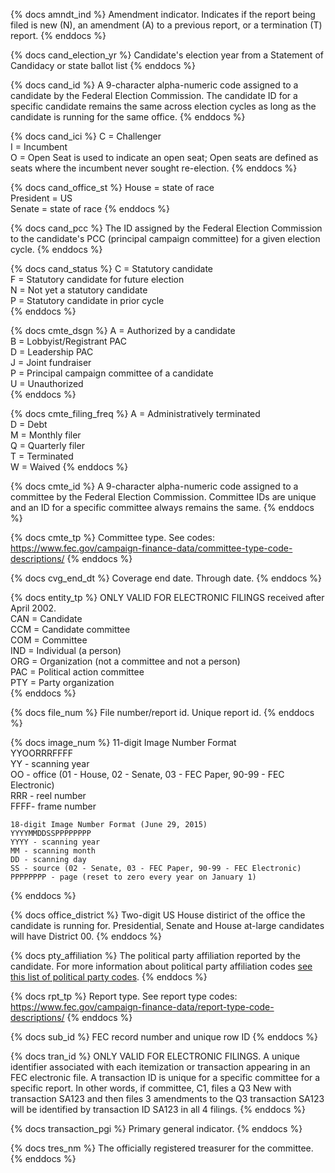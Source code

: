 {% docs amndt_ind %}
    Amendment indicator. Indicates if the report being filed is new (N), an amendment (A) to a previous report, or a termination (T) report.
{% enddocs %}

{% docs cand_election_yr %}
    Candidate's election year from a Statement of Candidacy or state ballot list
{% enddocs %}

{% docs cand_id %}
    A 9-character alpha-numeric code assigned to a candidate by the Federal Election Commission. The candidate ID for a specific candidate remains the same across election cycles as long as the candidate is running for the same office.
{% enddocs %}

{% docs cand_ici %}
    C = Challenger  
    I = Incumbent  
    O = Open Seat is used to indicate an open seat; Open seats are defined as seats where the incumbent never sought re-election.
{% enddocs %}

{% docs cand_office_st %}
     House = state of race  
     President = US  
     Senate = state of race
{% enddocs %}

{% docs cand_pcc %}
    The ID assigned by the Federal Election Commission to the candidate's PCC (principal campaign committee) for a given election cycle.
 {% enddocs %}

{% docs cand_status %}
    C = Statutory candidate  
    F = Statutory candidate for future election  
    N = Not yet a statutory candidate    
    P = Statutory candidate in prior cycle  
{% enddocs %}

{% docs cmte_dsgn %}
    A = Authorized by a candidate  
    B = Lobbyist/Registrant PAC  
    D = Leadership PAC  
    J = Joint fundraiser  
    P = Principal campaign committee of a candidate  
    U = Unauthorized  
{% enddocs %}

{% docs cmte_filing_freq %}
    A = Administratively terminated  
    D = Debt  
    M = Monthly filer  
    Q = Quarterly filer  
    T = Terminated  
    W = Waived
{% enddocs %}

{% docs cmte_id %}
    A 9-character alpha-numeric code assigned to a committee by the Federal Election Commission. Committee IDs are unique and an ID for a specific committee always remains the same.
{% enddocs %}

{% docs cmte_tp %}
    Committee type. See codes: https://www.fec.gov/campaign-finance-data/committee-type-code-descriptions/
{% enddocs %}

{% docs cvg_end_dt %}
    Coverage end date. Through date.
{% enddocs %}

{% docs entity_tp %}
    ONLY VALID FOR ELECTRONIC FILINGS received after April 2002.  
    CAN = Candidate  
    CCM = Candidate committee  
    COM = Committee  
    IND = Individual (a person)  
    ORG = Organization (not a committee and not a person)  
    PAC = Political action committee  
    PTY = Party organization  
{% enddocs %}

{% docs file_num %}
    File number/report id. Unique report id.
{% enddocs %}

{% docs image_num %}
    11-digit Image Number Format  
    YYOORRRFFFF  
    YY - scanning year  
    OO - office (01 - House, 02 - Senate, 03 - FEC Paper, 90-99 - FEC Electronic)  
    RRR - reel number  
    FFFF- frame number    

    18-digit Image Number Format (June 29, 2015)  
    YYYYMMDDSSPPPPPPPP  
    YYYY - scanning year  
    MM - scanning month  
    DD - scanning day  
    SS - source (02 - Senate, 03 - FEC Paper, 90-99 - FEC Electronic)  
    PPPPPPPP - page (reset to zero every year on January 1)
{% enddocs %}

{% docs office_district %}
     Two-digit US House distirict of the office the candidate is running for. Presidential, Senate and House at-large candidates will have District 00.
{% enddocs %}

{% docs pty_affiliation %}
    The political party affiliation reported by the candidate. For more information about political party affiliation codes [see this list of political party codes](https://www.fec.gov/campaign-finance-data/party-code-descriptions/).
{% enddocs %}

{% docs rpt_tp %}
    Report type. See report type codes: https://www.fec.gov/campaign-finance-data/report-type-code-descriptions/
{% enddocs %}

{% docs sub_id %}
    FEC record number and unique row ID
{% enddocs %}

{% docs tran_id %}
    ONLY VALID FOR ELECTRONIC FILINGS. A unique identifier associated with each itemization or transaction appearing in an FEC electronic file. A transaction ID is unique for a specific committee for a specific report. In other words, if committee, C1, files a Q3 New with transaction SA123 and then files 3 amendments to the Q3 transaction SA123 will be identified by transaction ID SA123 in all 4 filings.
{% enddocs %}

{% docs transaction_pgi %}
    Primary general indicator.
{% enddocs %}

{% docs tres_nm %}
    The officially registered treasurer for the committee.
{% enddocs %}

